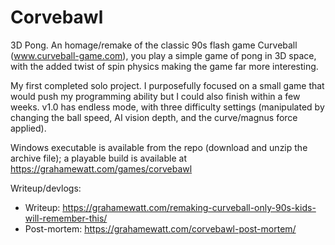 # Corvebawl

3D Pong. An homage/remake of the classic 90s flash game Curveball (www.curveball-game.com), you play a simple game of pong in 3D space, with the added twist of spin physics making the game far more interesting. 

My first completed solo project. I purposefully focused on a small game that would push my programming ability but I could also finish within a few weeks. v1.0 has endless mode, with three difficulty settings (manipulated by changing the ball speed, AI vision depth, and the curve/magnus force applied). 

Windows executable is available from the repo (download and unzip the archive file); a playable build is available at https://grahamewatt.com/games/corvebawl

Writeup/devlogs:

* Writeup: https://grahamewatt.com/remaking-curveball-only-90s-kids-will-remember-this/
* Post-mortem: https://grahamewatt.com/corvebawl-post-mortem/
